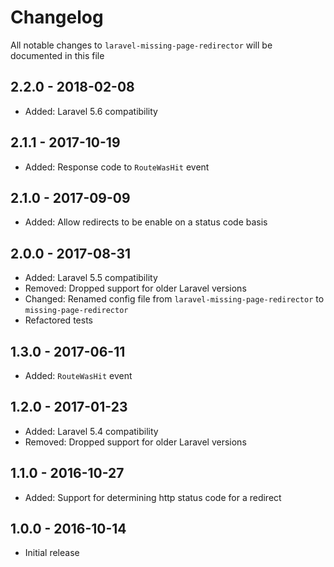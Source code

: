 # Changelog

All notable changes to `laravel-missing-page-redirector` will be documented in this file

## 2.2.0 - 2018-02-08
- Added: Laravel 5.6 compatibility

## 2.1.1 - 2017-10-19
- Added: Response code to `RouteWasHit` event

## 2.1.0 - 2017-09-09
- Added: Allow redirects to be enable on a status code basis

## 2.0.0 - 2017-08-31
- Added: Laravel 5.5 compatibility
- Removed: Dropped support for older Laravel versions
- Changed: Renamed config file from `laravel-missing-page-redirector` to `missing-page-redirector`
- Refactored tests

## 1.3.0 - 2017-06-11
- Added: `RouteWasHit` event

## 1.2.0 - 2017-01-23
- Added: Laravel 5.4 compatibility
- Removed: Dropped support for older Laravel versions

## 1.1.0 - 2016-10-27
- Added: Support for determining http status code for a redirect

## 1.0.0 - 2016-10-14
- Initial release
